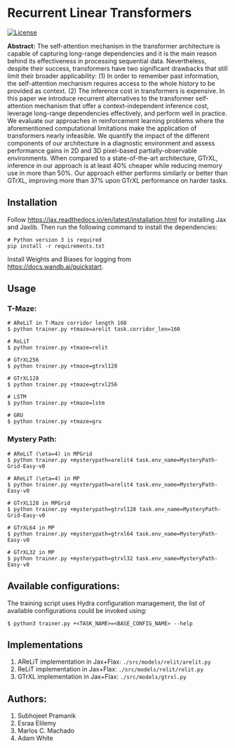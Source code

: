 # Recurrent Linear Transformers

[![License](https://img.shields.io/badge/License-Apache%202.0-blue.svg)](https://opensource.org/licenses/Apache-2.0)

**Abstract:** The self-attention mechanism in the transformer architecture is capable of capturing long-range dependencies and it is the main reason behind its effectiveness in processing sequential data.  Nevertheless, despite their success, transformers have two significant drawbacks that still limit their broader applicability: (1) In order to remember past information, the self-attention mechanism requires access to the whole history to be provided as context. (2) The inference cost in transformers is expensive. In this paper we introduce recurrent alternatives to the transformer self-attention mechanism that offer a context-independent inference cost,  leverage long-range dependencies effectively, and perform well in practice. We evaluate our approaches in reinforcement learning problems where the aforementioned computational limitations make the application of transformers nearly infeasible. We quantify the impact of the different components of our architecture in a diagnostic environment and assess performance gains in 2D and 3D pixel-based partially-observable environments. When compared to a state-of-the-art architecture, GTrXL, inference in our approach is at least 40\% cheaper while reducing memory use in more than 50\%. Our approach either performs similarly or better than GTrXL, improving more than 37\% upon GTrXL performance on harder tasks.


## Installation
Follow https://jax.readthedocs.io/en/latest/installation.html for installing Jax and Jaxlib. Then run the following command to install the dependencies:
```
# Python version 3 is required
pip install -r requirements.txt
```
Install Weights and Biases for logging from https://docs.wandb.ai/quickstart.

## Usage
### T-Maze:
```
# AReLiT in T-Maze corridor length 160
$ python trainer.py +tmaze=arelit task.corridor_len=160

# ReLiT
$ python trainer.py +tmaze=relit

# GTrXL256
$ python trainer.py +tmaze=gtrxl128

# GTrXL128
$ python trainer.py +tmaze=gtrxl256 

# LSTM
$ python trainer.py +tmaze=lstm

# GRU
$ python trainer.py +tmaze=gru
```

### Mystery Path:
```
# AReLiT (\eta=4) in MPGrid
$ python trainer.py +mysterypath=arelit4 task.env_name=MysteryPath-Grid-Easy-v0

# AReLiT (\eta=4) in MP
$ python trainer.py +mysterypath=arelit4 task.env_name=MysteryPath-Easy-v0

# GTrXL128 in MPGrid
$ python trainer.py +mysterypath=gtrxl128 task.env_name=MysteryPath-Grid-Easy-v0

# GTrXL64 in MP
$ python trainer.py +mysterypath=gtrxl64 task.env_name=MysteryPath-Easy-v0

# GTrXL32 in MP
$ python trainer.py +mysterypath=gtrxl32 task.env_name=MysteryPath-Easy-v0
```

## Available configurations:
The training script uses Hydra configuration management, the list of available configurations could be invoked using: 

```
$ python3 trainer.py +<TASK_NAME>=<BASE_CONFIG_NAME> --help
```

## Implementations
1. AReLiT implementation in Jax+Flax: `./src/models/relit/arelit.py`
2. ReLiT implementation in Jax+Flax: `./src/models/relit/relit.py`
3. GTrXL implementation in Jax+Flax: `./src/models/gtrxl.py`

## Authors: 
1. Subhojeet Pramanik
2. Esraa Elilemy
3. Marlos C. Machado
4. Adam White
